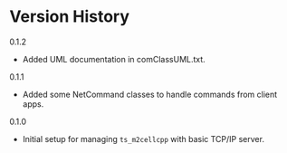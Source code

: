 # Version History

0.1.2

- Added UML documentation in comClassUML.txt.

0.1.1

- Added some NetCommand classes to handle commands from client apps.

0.1.0

- Initial setup for managing `ts_m2cellcpp` with basic TCP/IP server.


